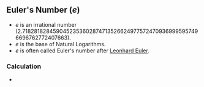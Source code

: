 ## Euler's Number ($e$) 
* $e$ is an irrational number (2.71828182845904523536028747135266249775724709369995957496696762772407663).
* $e$ is the base of Natural Logarithms.
* $e$ is often called Euler's number after [Leonhard Euler](https://en.wikipedia.org/wiki/Leonhard_Euler).


### Calculation
* 
